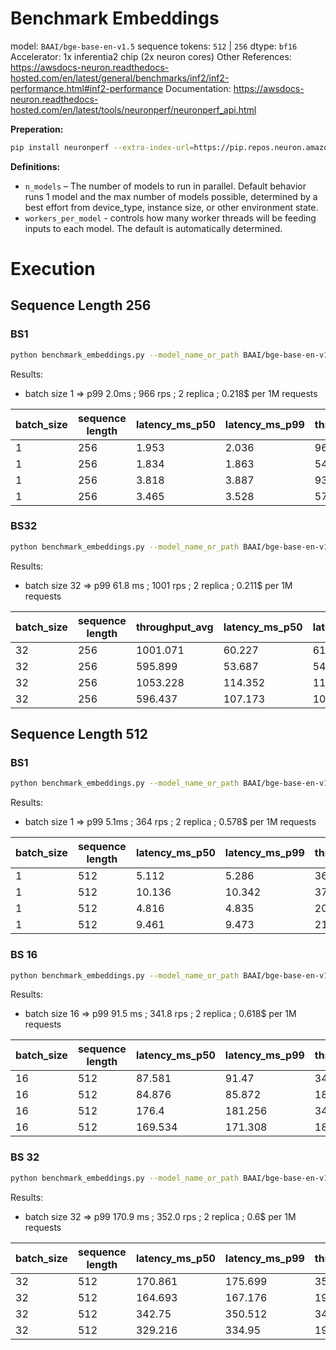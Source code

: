 # Benchmark Embeddings

model: `BAAI/bge-base-en-v1.5`
sequence tokens: `512` | `256`
dtype: `bf16`
Accelerator: 1x inferentia2 chip (2x neuron cores)
Other References: https://awsdocs-neuron.readthedocs-hosted.com/en/latest/general/benchmarks/inf2/inf2-performance.html#inf2-performance
Documentation: https://awsdocs-neuron.readthedocs-hosted.com/en/latest/tools/neuronperf/neuronperf_api.html

**Preperation:**
```bash
pip install neuronperf --extra-index-url=https://pip.repos.neuron.amazonaws.com
```

**Definitions:**

* `n_models` – The number of models to run in parallel. Default behavior runs 1 model and the max number of models possible, determined by a best effort from device_type, instance size, or other environment state.
* `workers_per_model` - controls how many worker threads will be feeding inputs to each model. The default is automatically determined.


# Execution

## Sequence Length 256


### BS1

```bash
python benchmark_embeddings.py --model_name_or_path BAAI/bge-base-en-v1.5 --batch_size 1 --sequence_length 256
```

Results: 
* batch size 1 => p99 2.0ms ; 966 rps ; 2 replica ; 0.218$ per 1M requests

| batch_size | sequence length | latency_ms_p50 | latency_ms_p99 | throughput_avg | n_models | workers_per_model | cost_per_1m_inf |
| ---------- | --------------- | -------------- | -------------- | -------------- | -------- | ----------------- | --------------- |
| 1          | 256             | 1.953          | 2.036          | 966.409        | 2        | 1                 | 0.218           |
| 1          | 256             | 1.834          | 1.863          | 542.479        | 1        | 1                 | 0.389           |
| 1          | 256             | 3.818          | 3.887          | 931.985        | 2        | 2                 | 0.227           |
| 1          | 256             | 3.465          | 3.528          | 574.395        | 1        | 2                 | 0.368           |

### BS32

```bash
python benchmark_embeddings.py --model_name_or_path BAAI/bge-base-en-v1.5 --batch_size 32 --sequence_length 256
```

Results:
* batch size 32 => p99 61.8 ms ; 1001 rps ; 2 replica ; 0.211$ per 1M requests

| batch_size | sequence length | throughput_avg | latency_ms_p50 | latency_ms_p99 | n_models | workers_per_model | cost_per_1m_inf |
| ---------- | --------------- | -------------- | -------------- | -------------- | -------- | ----------------- | --------------- |
| 32         | 256             | 1001.071       | 60.227         | 61.806         | 2        | 1                 | 0.211           |
| 32         | 256             | 595.899        | 53.687         | 54.642         | 1        | 1                 | 0.354           |
| 32         | 256             | 1053.228       | 114.352        | 116.63         | 2        | 2                 | 0.2             |
| 32         | 256             | 596.437        | 107.173        | 109.173        | 1        | 2                 | 0.354           |

## Sequence Length 512

### BS1


```bash
python benchmark_embeddings.py --model_name_or_path BAAI/bge-base-en-v1.5 --batch_size 1 --sequence_length 512
```

Results: 
* batch size 1 => p99 5.1ms ; 364 rps ; 2 replica ; 0.578$ per 1M requests


| batch_size | sequence length | latency_ms_p50 | latency_ms_p99 | throughput_avg | n_models | workers_per_model | cost_per_1m_inf |
| ---------- | --------------- | -------------- | -------------- | -------------- | -------- | ----------------- | --------------- |
| 1          | 512             | 5.112          | 5.286          | 364.984        | 2        | 1                 | 0.578           |
| 1          | 512             | 10.136         | 10.342         | 371.016        | 2        | 2                 | 0.569           |
| 1          | 512             | 4.816          | 4.835          | 207.286        | 1        | 1                 | 1.018           |
| 1          | 512             | 9.461          | 9.473          | 211.336        | 1        | 2                 | 0.999           |


### BS 16

```bash
python benchmark_embeddings.py --model_name_or_path BAAI/bge-base-en-v1.5 --batch_size 16 --sequence_length 512
```

Results:
* batch size 16 => p99 91.5 ms ; 341.8 rps ; 2 replica ; 0.618$ per 1M requests

| batch_size | sequence length | latency_ms_p50 | latency_ms_p99 | throughput_avg | n_models | workers_per_model | cost_per_1m_inf |
| ---------- | --------------- | -------------- | -------------- | -------------- | -------- | ----------------- | --------------- |
| 16         | 512             | 87.581         | 91.47          | 341.795        | 2        | 1                 | 0.618           |
| 16         | 512             | 84.876         | 85.872         | 188.504        | 1        | 1                 | 1.12            |
| 16         | 512             | 176.4          | 181.256        | 340.787        | 2        | 2                 | 0.619           |
| 16         | 512             | 169.534        | 171.308        | 188.773        | 1        | 2                 | 1.118           |

### BS 32

```bash
python benchmark_embeddings.py --model_name_or_path BAAI/bge-base-en-v1.5 --batch_size 32 --sequence_length 512
```

Results: 
* batch size 32 => p99 170.9 ms ; 352.0 rps ; 2 replica ; 0.6$ per 1M requests

| batch_size | sequence length | latency_ms_p50 | latency_ms_p99 | throughput_avg | n_models | workers_per_model | cost_per_1m_inf |
| ---------- | --------------- | -------------- | -------------- | -------------- | -------- | ----------------- | --------------- |
| 32         | 512             | 170.861        | 175.699        | 352.0          | 2        | 1                 | 0.6             |
| 32         | 512             | 164.693        | 167.176        | 194.42         | 1        | 1                 | 1.086           |
| 32         | 512             | 342.75         | 350.512        | 349.75         | 2        | 2                 | 0.604           |
| 32         | 512             | 329.216        | 334.95         | 194.42         | 1        | 2                 | 1.086           |